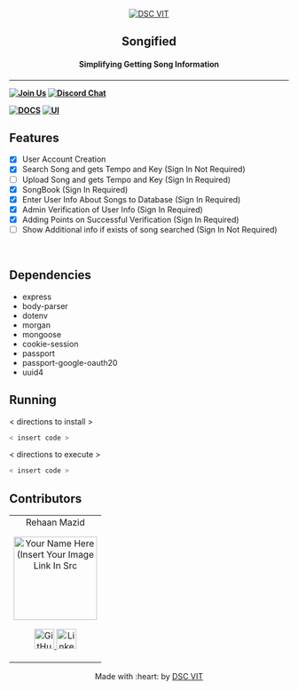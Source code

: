 <p align="center">
<a href="https://dscvit.com">
	<img src="https://user-images.githubusercontent.com/30529572/92081025-fabe6f00-edb1-11ea-9169-4a8a61a5dd45.png" alt="DSC VIT"/>
</a>
	<h2 align="center"> Songified  </h2>
	<h4 align="center"> Simplifying Getting Song Information <h4>
</p>

---
[![Join Us](https://img.shields.io/badge/Join%20Us-Developer%20Student%20Clubs-red)](https://dsc.community.dev/vellore-institute-of-technology/)
[![Discord Chat](https://img.shields.io/discord/760928671698649098.svg)](https://discord.gg/498KVdSKWR)

[![DOCS](https://img.shields.io/badge/Documentation-see%20docs-green?style=flat-square&logo=appveyor)](INSERT_LINK_FOR_DOCS_HERE)
  [![UI ](https://img.shields.io/badge/User%20Interface-Link%20to%20UI-orange?style=flat-square&logo=appveyor)](INSERT_UI_LINK_HERE)


## Features
- [X]   User Account Creation
- [X]   Search Song and gets Tempo and Key (Sign In Not Required)
- [ ]   Upload Song and gets Tempo and Key (Sign In Required)
- [X]   SongBook (Sign In Required)
- [X]   Enter User Info About Songs to Database (Sign In Required)
- [X]   Admin Verification of User Info (Sign In Required)
- [X]   Adding Points on Successful Verification (Sign In Required)
- [ ]   Show Additional info if exists of song searched (Sign In Not Required)

<br>

## Dependencies
 - express
 - body-parser
 - dotenv
 - morgan
 - mongoose
 - cookie-session
 - passport
 - passport-google-oauth20
 - uuid4


## Running


< directions to install >
```bash
< insert code >
```

< directions to execute >

```bash
< insert code >
```

## Contributors

<table>
	<tr align="center">
		<td>
		Rehaan Mazid
		<p align="center">
			<img src = "https://media-exp1.licdn.com/dms/image/C4E03AQGrlm1k4tkucQ/profile-displayphoto-shrink_400_400/0/1599294529564?e=1618444800&v=beta&t=OzTxKYXpQcDDtS3a8Js4AE6giLtKoZRUNaLi6-fJmfg" width="150" height="150" alt="Your Name Here (Insert Your Image Link In Src">
		</p>
			<p align="center">
				<a href = "https://github.com/Rehaan1">
					<img src = "http://www.iconninja.com/files/241/825/211/round-collaboration-social-github-code-circle-network-icon.svg" width="36" height = "36" alt="GitHub"/>
				</a>
				<a href = "https://www.linkedin.com/in/rehaan-m-928a88137/">
					<img src = "http://www.iconninja.com/files/863/607/751/network-linkedin-social-connection-circular-circle-media-icon.svg" width="36" height="36" alt="LinkedIn"/>
				</a>
			</p>
		</td>
	</tr>
</table>

<p align="center">
	Made with :heart: by <a href="https://dscvit.com">DSC VIT</a>
</p>
